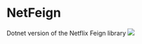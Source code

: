 # NetFeign
Dotnet version of the Netflix Feign library
![](https://img.shields.io/badge/Zachary46-666-green.svg)
